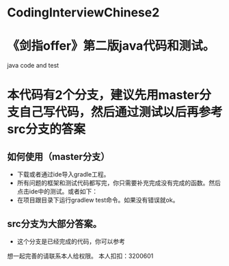 # CodingInterviewChinese2
# 《剑指offer》第二版java代码和测试。
java code and test
# 本代码有2个分支，建议先用master分支自己写代码，然后通过测试以后再参考src分支的答案
## 如何使用（master分支）
* 下载或者通过ide导入gradle工程。
* 所有问题的框架和测试代码都写完，你只需要补充完成没有完成的函数。然后点击ide中的测试。或者如下：
* 在项目跟目录下运行gradlew test命令。如果没有错误就ok。
## src分支为大部分答案。
* 这个分支是已经完成的代码，你可以参考

想一起完善的请联系本人给权限。
本人扣扣：3200601
